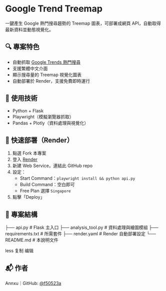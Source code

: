 # Google Trend Treemap

一鍵產生 Google 熱門搜尋趨勢的 Treemap 圖表，可部署成網頁 API，自動取得最新資料並動態視覺化。

## 🔍 專案特色

- 自動抓取 [Google Trends 熱門搜尋](https://trends.google.com/trending?geo=TW&hl=zh-TW)
- 支援繁體中文介面
- 顯示搜尋量的 Treemap 視覺化圖表
- 自動部署於 Render，支援免費即時運行

## 🧰 使用技術

- Python + Flask
- Playwright（模擬瀏覽器抓取）
- Pandas + Plotly（資料處理與視覺化）

## 🚀 快速部署（Render）

1. 點選 Fork 本專案
2. 登入 [Render](https://render.com)
3. 新建 Web Service，連結此 GitHub repo
4. 設定：
   - Start Command：`playwright install && python api.py`
   - Build Command：空白即可
   - Free Plan 選擇 `Singapore`
5. 點擊「Deploy」

## 📂 專案結構

├── api.py # Flask 主入口
├── analysis_tool.py # 資料處理與繪圖模組
├── requirements.txt # 所需套件
├── render.yaml # Render 自動部署設定
└── README.md # 本說明文件

less
复制
编辑

## 📬 作者

Annxu｜GitHub: [@f50523a](https://github.com/f50523a)